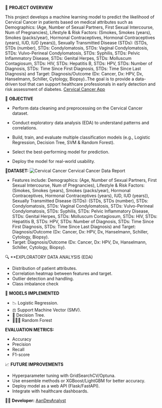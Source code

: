 📌 **PROJECT OVERVIEW**

This project develops a machine learning model to predict the likelihood of Cervical Cancer in patients based on medical attributes such as Demographics: (Age, Number of Sexual Partners, First Sexual Intercourse, Num of Pregnancies), Lifestyle & Risk Factors: (Smokes, Smokes (years), Smokes (packs/year), Hormonal Contraceptives, Hormonal Contraceptives (years), IUD, IUD (years)), Sexually Transmitted Disease (STDs): (STDs, STDs (number), STDs: Condylomatosis, STDs: Vaginal Condylomatosis, STDs: Vulvo-Perineal Condylomatosis, STDs: Syphilis, STDs: Pelvic Inflammatory Disease, STDs: Genital Herpes, STDs: Molluscum Contagiosum, STDs: HIV, STDs: Hepatitis B, STDs: HPV, STDs: Number of Diagnosis, STDs: Time Since First Diagnosis, STDs: Time Since Last Diagnosis) and Target: Diagnosis/Outcome (Dx: Cancer, Dx: HPV, Dx, Hanselmann, Schiller, Cytology, Biopsy)..The goal is to provide a data-driven tool that can support healthcare professionals in early detection and risk assessment of diabetes. [Cervical Cancer App]()

🎯 **OBJECTIVE**

- Perform data cleaning and preprocessing on the Cervical Cancer dataset.

- Conduct exploratory data analysis (EDA) to understand patterns and correlations.

- Build, train, and evaluate multiple classification models (e.g., Logistic Regression, Decision Tree, SVM & Random Forest).

- Select the best-performing model for prediction.

- Deploy the model for real-world usability.


📂**DATASET:** ![Cervical Cancer](https://img.shields.io/badge/Cervical%20Cancer-%20%20--008080) Cervical Cancer Data Report
- Features include: Demographics: (Age, Number of Sexual Partners, First Sexual Intercourse, Num of Pregnancies), Lifestyle & Risk Factors: (Smokes, Smokes (years), Smokes (packs/year), Hormonal Contraceptives, Hormonal Contraceptives (years), IUD, IUD (years)), Sexually Transmitted Disease (STDs): (STDs, STDs (number), STDs: Condylomatosis, STDs: Vaginal Condylomatosis, STDs: Vulvo-Perineal Condylomatosis, STDs: Syphilis, STDs: Pelvic Inflammatory Disease, STDs: Genital Herpes, STDs: Molluscum Contagiosum, STDs: HIV, STDs: Hepatitis B, STDs: HPV, STDs: Number of Diagnosis, STDs: Time Since First Diagnosis, STDs: Time Since Last Diagnosis) and Target: Diagnosis/Outcome (Dx: Cancer, Dx: HPV, Dx, Hanselmann, Schiller, Cytology, Biopsy).
- Target: Diagnosis/Outcome (Dx: Cancer, Dx: HPV, Dx, Hanselmann, Schiller, Cytology, Biopsy).

🔍 **EXPLORATORY DATA ANALYSIS (EDA)

- Distribution of patient attributes.
- Correlation heatmap between features and target.
- Outlier detection and handling.
- Class imbalance check

🤖 **MODELS IMPLEMENTED**

- 📉 Logistic Regression.
- ⚖ Support Machine Vector (SMV).
- 🌲 Decision Tree.
- 🌲🌲🌲 Random Forest

**EVALUATION METRICS:**
- Accuracy
- Precision
- Recall 
- F1-score


📈 **FUTURE IMPROVEMENTS**

- Hyperparameter tuning with GridSearchCV/Optuna.
- Use ensemble methods or XGBoost/LightGBM for better accuracy.
- Deploy model as a web API (Flask/FastAPI).
- Integrate with healthcare dashboards.

👨‍💻 **Developer:** [AanDevAnalyst](https://www.instagram.com)



